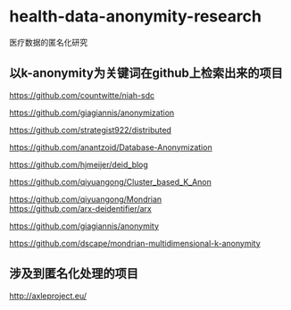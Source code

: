 health-data-anonymity-research
==============================

医疗数据的匿名化研究

## 以k-anonymity为关键词在github上检索出来的项目            
https://github.com/countwitte/niah-sdc        

https://github.com/giagiannis/anonymization             

https://github.com/strategist922/distributed               
 
https://github.com/anantzoid/Database-Anonymization                 

https://github.com/hjmeijer/deid_blog                  

https://github.com/qiyuangong/Cluster_based_K_Anon                        

https://github.com/qiyuangong/Mondrian            
https://github.com/arx-deidentifier/arx               

https://github.com/giagiannis/anonymity

https://github.com/dscape/mondrian-multidimensional-k-anonymity        


##  涉及到匿名化处理的项目            

http://axleproject.eu/          



